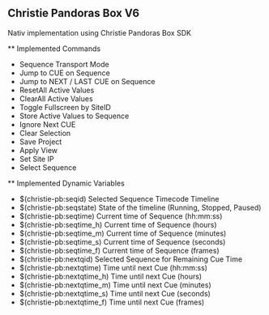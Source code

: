 ## Christie Pandoras Box V6

Nativ implementation using Christie Pandoras Box SDK

** Implemented Commands
* Sequence Transport Mode
* Jump to CUE on Sequence
* Jump to NEXT / LAST CUE on Sequence
* ResetAll Active Values
* ClearAll Active Values
* Toggle Fullscreen by SiteID
* Store Active Values to Sequence
* Ignore Next CUE
* Clear Selection
* Save Project
* Apply View
* Set Site IP
* Select Sequence

** Implemented Dynamic Variables
* $(christie-pb:seqid)	Selected Sequence Timecode Timeline
* $(christie-pb:seqstate)	State of the timeline (Running, Stopped, Paused)
* $(christie-pb:seqtime)	Current time of Sequence (hh:mm:ss)
* $(christie-pb:seqtime_h)	Current time of Sequence (hours)
* $(christie-pb:seqtime_m)	Current time of Sequence (minutes)
* $(christie-pb:seqtime_s)	Current time of Sequence (seconds)
* $(christie-pb:seqtime_f)	Current time of Sequence (frames)
* $(christie-pb:nextqid)	Selected Sequence for Remaining Cue Time
* $(christie-pb:nextqtime)	Time until next Cue (hh:mm:ss)
* $(christie-pb:nextqtime_h)	Time until next Cue (hours)
* $(christie-pb:nextqtime_m)	Time until next Cue (minutes)
* $(christie-pb:nextqtime_s)	Time until next Cue (seconds)
* $(christie-pb:nextqtime_f)	Time until next Cue (frames)